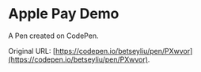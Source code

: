 # Apple Pay Demo

A Pen created on CodePen.

Original URL: [https://codepen.io/betseyliu/pen/PXwvor](https://codepen.io/betseyliu/pen/PXwvor).

